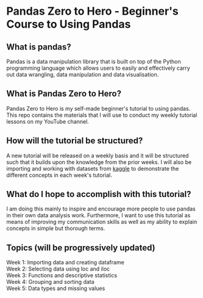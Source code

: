 # Pandas Zero to Hero - Beginner's Course to Using Pandas

## What is pandas?
Pandas is a data manipulation library that is built on top of the Python programming language which allows users to easily and effectively carry out data wrangling, data
manipulation and data visualisation.

## What is Pandas Zero to Hero?
Pandas Zero to Hero is my self-made beginner's tutorial to using pandas. This repo contains the materials that I will use to conduct my weekly tutorial lessons on my 
YouTube channel.

## How will the tutorial be structured?
A new tutorial will be released on a weekly basis and it will be structured such that it builds upon the knowledge from the prior weeks. I will also be importing and working 
with datasets from [kaggle](https://www.kaggle.com/) to demonstrate the different concepts in each week's tutorial. 

## What do I hope to accomplish with this tutorial?
I am doing this mainly to inspire and encourage more people to use pandas in their own data analysis work. Furthermore, I want to use this tutorial as means of improving my communication skills as well as my ability to explain concepts in simple but thorough terms. 

## Topics (will be progressively updated)
Week 1: Importing data and creating dataframe \
Week 2: Selecting data using loc and iloc \
Week 3: Functions and descriptive statistics \
Week 4: Grouping and sorting data \
Week 5: Data types and missing values

